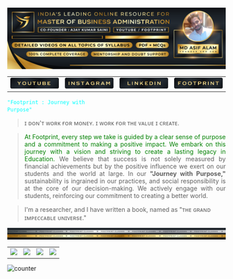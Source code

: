 ![(banner.png)](https://github.com/themdasifalam/themdasifalam/blob/main/UP.png)
<table>
  <tr>
    <td><a href="https://www.youtube.com/@FootprintClasses"><img src="https://github.com/themdasifalam/themdasifalam/blob/main/1.png" /></a></td>
    <td><a href="https://www.instagram.com/footprint.co.in/"><img src="https://github.com/themdasifalam/themdasifalam/blob/main/2.png" /></a></td>
    <td><a href="https://www.linkedin.com/in/mdasifalam/"><img src="https://github.com/themdasifalam/themdasifalam/blob/main/3.png" /></a></td>
    <td><a href="https://www.footprint.co.in/"><img src="https://github.com/themdasifalam/themdasifalam/blob/main/4.png" /></a></td>
  </tr>
</table>
  
<code style="color : aqua">"Footprint : Journey with Purpose"</code>

> ɪ ᴅᴏɴ'ᴛ ᴡᴏʀᴋ ғᴏʀ ᴍᴏɴᴇʏ. ɪ ᴡᴏʀᴋ ғᴏʀ ᴛʜᴇ ᴠᴀʟᴜᴇ ɪ ᴄʀᴇᴀᴛᴇ.

> <p align="justify" > <font color="green"> At Footprint, every step we take is guided by a clear sense of purpose and a commitment to making a positive impact. We embark on this journey with a vision and striving to create a lasting legacy in Education.</font> We believe that success is not solely measured by financial achievements but by the positive influence we exert on our students and the world at large. In our <b >"Journey with Purpose,"</b> sustainability is ingrained in our practices, and social responsibility is at the core of our decision-making. We actively engage with our students, reinforcing our commitment to creating a better world. </p>

> I'm a researcher, and I have written a book, named as "ᴛʜᴇ ɢʀᴀɴᴅ ɪᴍᴘᴇᴄᴄᴀʙʟᴇ ᴜɴɪᴠᴇʀsᴇ."


![(banner.png)](https://github.com/themdasifalam/themdasifalam/blob/main/Line.png)


<table>
  <tr>
    <td><a href="https://www.youtube.com/@FootprintClasses"><img src="https://github.com/themdasifalam/themdasifalam/blob/main/FP%201.gif" /></a></td>
    <td><a href="https://www.instagram.com/footprint.co.in/"><img src="https://github.com/themdasifalam/themdasifalam/blob/main/FP%202.gif" /></a></td>
    <td><a href="https://www.youtube.com/@FootprintClasses"><img src="https://github.com/themdasifalam/themdasifalam/blob/main/FP%201.gif" /></a></td>
    <td><a href="https://www.instagram.com/footprint.co.in/"><img src="https://github.com/themdasifalam/themdasifalam/blob/main/FP%202.gif" /></a></td>
  </tr>
</table>


![counter](https://komarev.com/ghpvc/?username=themdasifalam&style=flat-square)

